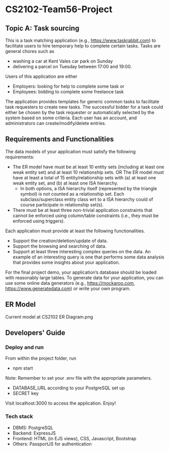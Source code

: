# CS2102-Team56-Project

## Topic A: Task sourcing
This is a task matching application (e.g., https://www.taskrabbit.com) to facilitate users to hire temporary help to complete certain tasks. Tasks are general chores such as
- washing a car at Kent Vales car park on Sunday
- delivering a parcel on Tuesday between 17:00 and 19:00.

Users of this application are either
- Employers: looking for help to complete some task or
- Employees: bidding to complete some freelance task

The application provides templates for generic common tasks to facilitate task requesters to create new tasks. The successful bidder for a task could either be chosen by the task requester or automatically selected by the system based on some criteria. Each user has an account, and administrators can create/modify/delete entries.

## Requirements and Functionalities
The data models of your application must satisfy the following requirements:
- The ER model have must be at least 10 entity sets (including at least one weak entity set) and at least 10 relationship sets. OR  The ER model must have at least a total of 15 entity/relationship sets with (a) at least one weak entity set, and (b) at least one ISA hierarchy.
    - In both options, a ISA hierarchy itself (represented by the triangle symbol)  is not counted as a relationship set. Each subclass/superclass entity class wrt to a ISA hierarchy could of course participate in relationship set(s).
- There must be at least three non-trivial application constraints that cannot be enforced using column/table constraints (i.e., they must be enforced using triggers).

Each application must provide at least the following functionalities.
- Support the creation/deletion/update of data.
- Support the browsing and searching of data.
- Support at least three interesting complex queries on the data. An example of an interesting query is one that performs some data analysis that provides some insights about your application.

For the final project demo, your application’s database should be loaded with reasonably large tables. To generate data for your application, you can use some online data generators (e.g., https://mockaroo.com, https://www.generatedata.com) or write your own program.

## ER Model
Current model at CS2102 ER Diagram.png

## Developers' Guide

### Deploy and run
From within the project folder, run
- npm start

Note: Remember to set your .env file with the appropriate parameters.
- DATABASE_URL according to your PostgreSQL set up
- SECRET key

Visit localhost:3000 to access the application. Enjoy!

### Tech stack
- DBMS: PostgreSQL
- Backend: ExpressJS
- Frontend: HTML (in EJS views), CSS, Javascript, Bootstrap
- Others: PassportJS for authentication
